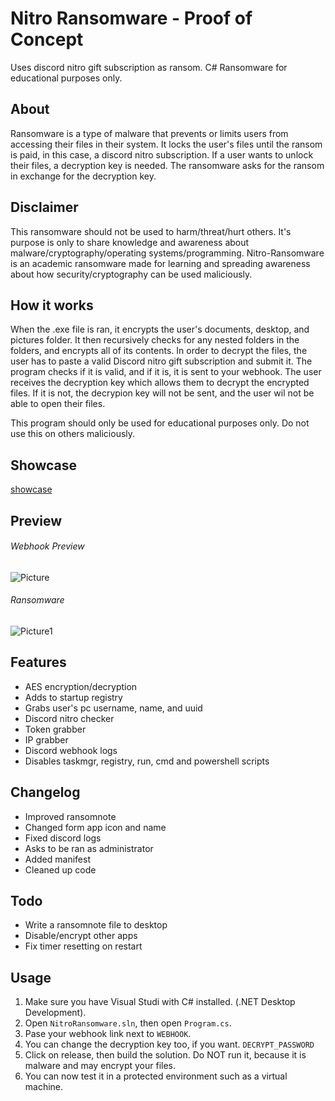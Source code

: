# Nitro Ransomware - Proof of Concept
Uses discord nitro gift subscription as ransom. C# Ransomware for educational purposes only.
 
 ## About
 Ransomware is a type of malware that prevents or limits users from accessing their files in their system. It locks the user's files until the ransom is paid, in this case, 
 a discord nitro subscription. If a user wants to unlock their files, a decryption key is needed. The ransomware asks for the ransom in exchange for the decryption key. 
 
## Disclaimer
This ransomware should not be used to harm/threat/hurt others.
It's purpose is only to share knowledge and awareness about malware/cryptography/operating systems/programming.
Nitro-Ransomware is an academic ransomware made for learning and spreading awareness about how security/cryptography can be used maliciously.
 
 ## How it works
 When the .exe file is ran, it encrypts the user's documents, desktop, and pictures folder. It then recursively checks for any nested folders in the folders, and encrypts all of its
 contents. In order to decrypt the files, the user has to paste a valid Discord nitro gift subscription and submit it. The program checks if it is valid, and if it is, it is
 sent to your webhook. The user receives the decryption key which allows them to decrypt the encrypted files. If it is not, the decrypion key will not be sent, and the user wil not be able to 
 open their files.
 
 This program should only be used for educational purposes only. Do not use this on others maliciously.
 
 ## Showcase
 [showcase](https://youtu.be/eD_mG2L8G38)
 
 ## Preview
 ###### Webhook Preview
 ![Picture](https://i.ibb.co/107VhDh/Screenshot-420.png)
 
 ###### Ransomware 
 ![Picture1](https://i.ibb.co/0Dwkf7M/Screenshot-422.png)
 ## Features
 - AES encryption/decryption
 - Adds to startup registry
 - Grabs user's pc username, name, and uuid
 - Discord nitro checker 
 - Token grabber
 - IP grabber
 - Discord webhook logs
 - Disables taskmgr, registry, run, cmd and powershell scripts
## Changelog
 - Improved ransomnote
 - Changed form app icon and name
 - Fixed discord logs
 - Asks to be ran as administrator
 - Added manifest
 - Cleaned up code
## Todo
 - Write a ransomnote file to desktop
 - Disable/encrypt other apps
 - Fix timer resetting on restart

## Usage
1. Make sure you have Visual Studi with C# installed. (.NET Desktop Development).
2. Open ```NitroRansomware.sln```, then open ```Program.cs```. 
3. Pase your webhook link next to ```WEBHOOK```.
4. You can change the decryption key too, if you want. ```DECRYPT_PASSWORD```
5. Click on release, then build the solution. Do NOT run it, because it is malware and may encrypt your files.
6. You can now test it in a protected environment such as a virtual machine.

